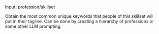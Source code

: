 Input: profession/skillset

Obtain the most common unique keywords that people of this skillset will put in their tagline. Can be done by creating a hierarchy of professions or some other LLM prompting.
